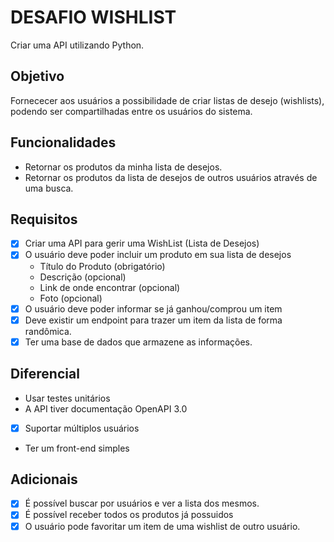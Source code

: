 # DESAFIO WISHLIST

Criar uma API utilizando Python.

## Objetivo

Fornececer aos usuários a possibilidade de criar listas de desejo (wishlists), podendo ser compartilhadas entre os usuários do sistema.

## Funcionalidades

* Retornar os produtos da minha lista de desejos.
* Retornar os produtos da lista de desejos de outros usuários através de uma busca.

## Requisitos

* [x] Criar uma API para gerir uma WishList (Lista de Desejos)
* [x] O usuário deve poder incluir um produto em sua lista de desejos
  - Título do Produto (obrigatório)
  - Descrição (opcional)
  - Link de onde encontrar (opcional)
  - Foto (opcional)
* [x] O usuário deve poder informar se já ganhou/comprou um item
* [x] Deve existir um endpoint para trazer um item da lista de forma randômica.
* [x] Ter uma base de dados que armazene as informações.

## Diferencial

* Usar testes unitários
* A API tiver documentação OpenAPI 3.0
* [x] Suportar múltiplos usuários
* Ter um front-end simples

## Adicionais

* [x] É possível buscar por usuários e ver a lista dos mesmos.
* [x] É possível receber todos os produtos já possuidos
* [x] O usuário pode favoritar um item de uma wishlist de outro usuário.